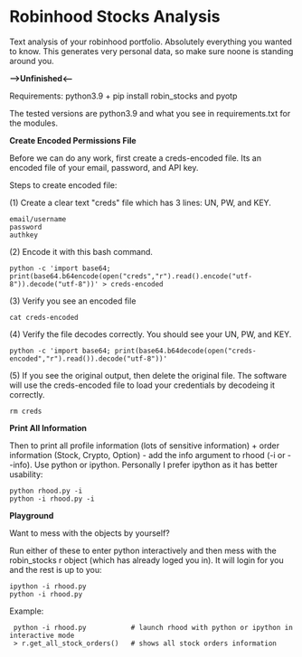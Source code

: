 # Robinhood Stocks Analysis

Text analysis of your robinhood portfolio. Absolutely everything you wanted to know. This generates very personal data, so make sure noone is standing around you.

**-->Unfinished<--**

Requirements: python3.9 + pip install robin_stocks and pyotp

The tested versions are python3.9 and what you see in requirements.txt for the modules.

**Create Encoded Permissions File**

Before we can do any work, first create a creds-encoded file. Its an encoded file of your email, password, and API key.

Steps to create encoded file:

(1) Create a clear text "creds" file which has 3 lines: UN, PW, and KEY.

    email/username
    password
    authkey

(2) Encode it with this bash command.

    python -c 'import base64; print(base64.b64encode(open("creds","r").read().encode("utf-8")).decode("utf-8"))' > creds-encoded

(3) Verify you see an encoded file

    cat creds-encoded

(4) Verify the file decodes correctly. You should see your UN, PW, and KEY.

    python -c 'import base64; print(base64.b64decode(open("creds-encoded","r").read()).decode("utf-8"))'

(5) If you see the original output, then delete the original file. The software will use the creds-encoded file to load your credentials by decodeing it correctly.

    rm creds

**Print All Information**

Then to print all profile information (lots of sensitive information) + order information (Stock, Crypto, Option) - add the info argument to rhood (-i or --info). Use python or ipython. Personally I prefer ipython as it has better usability:

    python rhood.py -i
    python -i rhood.py -i

**Playground**

Want to mess with the objects by yourself?

Run either of these to enter python interactively and then mess with the robin_stocks r object (which has already loged you in). It will login for you and the rest is up to you:

    ipython -i rhood.py
    python -i rhood.py

Example:

     python -i rhood.py           # launch rhood with python or ipython in interactive mode
     > r.get_all_stock_orders()   # shows all stock orders information